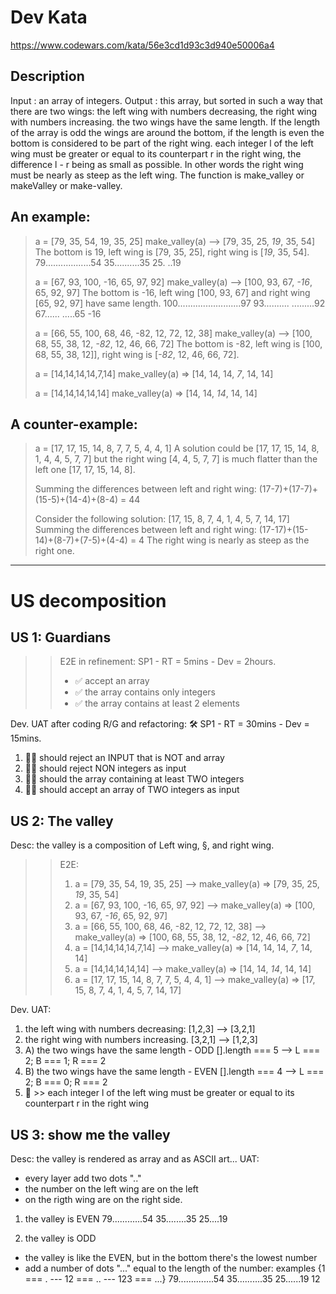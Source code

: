 # Dev Kata
https://www.codewars.com/kata/56e3cd1d93c3d940e50006a4

## Description
Input : an array of integers.
Output : this array, but sorted in such a way that there are two wings:
the left wing with numbers decreasing,
the right wing with numbers increasing.
the two wings have the same length. If the length of the array is odd the wings are around the bottom, if the length is even the bottom is considered to be part of the right wing.
each integer l of the left wing must be greater or equal to its counterpart r in the right wing, the difference l - r being as small as possible. In other words the right wing must be nearly as steep as the left wing.
The function is make_valley or makeValley or make-valley.

## An example:
> a = [79, 35, 54, 19, 35, 25]
> make_valley(a) --> [79, 35, 25, *19*, 35, 54]
> The bottom is 19, left wing is [79, 35, 25], right wing is [*19*, 35, 54].
> 79..................54
>     35..........35
>         25. 
>           ..19
> 
> a = [67, 93, 100, -16, 65, 97, 92]
> make_valley(a) --> [100, 93, 67, *-16*, 65, 92, 97]
> The bottom is -16, left wing [100, 93, 67] and right wing [65, 92, 97] have same length.
> 100.........................97
>     93..........
>                .........92
>         67......
>                .....65
>             -16     
> 
> a = [66, 55, 100, 68, 46, -82, 12, 72, 12, 38]
> make_valley(a) --> [100, 68, 55, 38, 12, *-82*, 12, 46, 66, 72]
> The bottom is -82, left wing is [100, 68, 55, 38, 12]], right wing is [*-82*, 12, 46, 66, 72].
> 
> a = [14,14,14,14,7,14]
> make_valley(a) => [14, 14, 14, *7*, 14, 14]
> 
> a = [14,14,14,14,14]
> make_valley(a) => [14, 14, *14*, 14, 14]

## A counter-example:

> a = [17, 17, 15, 14, 8, 7, 7, 5, 4, 4, 1]
> A solution could be [17, 17, 15, 14, 8, 1, 4, 4, 5, 7, 7]
> but the right wing [4, 4, 5, 7, 7] is much flatter than the left one 
> [17, 17, 15, 14, 8].
> 
> Summing the differences between left and right wing:
> (17-7)+(17-7)+(15-5)+(14-4)+(8-4) = 44
> 
> Consider the following solution:
> [17, 15, 8, 7, 4, 1, 4, 5, 7, 14, 17]
> Summing the differences between left and right wing:
> (17-17)+(15-14)+(8-7)+(7-5)+(4-4) = 4
> The right wing is nearly as steep as the right one.


---
# US decomposition

## US 1: Guardians
>> E2E in refinement: SP1 - RT = 5mins - Dev = 2hours.
>> - ✅ accept an array
>> - ✅ the array contains only integers
>> - ✅ the array contains at least 2 elements

Dev. UAT after coding R/G and refactoring: 🛠 SP1 - RT = 30mins - Dev = 15mins.
1. 👍🏻 should reject an INPUT that is NOT and array
2. 👍🏻 should reject NON integers as input
3. 👍🏻 should the array containing at least TWO integers
4. 👍🏻 should accept an array of TWO integers as input

## US 2: The valley
Desc: the valley is a composition of Left wing, §, and right wing.
>> E2E: 
>> 1. a = [79, 35, 54, 19, 35, 25] --> make_valley(a) => [79, 35, 25, *19*, 35, 54]
>> 2. a = [67, 93, 100, -16, 65, 97, 92] --> make_valley(a) => [100, 93, 67, *-16*, 65, 92, 97]
>> 3. a = [66, 55, 100, 68, 46, -82, 12, 72, 12, 38] --> make_valley(a) => [100, 68, 55, 38, 12, *-82*, 12, 46, 66, 72]
>> 4. a = [14,14,14,14,7,14] --> make_valley(a) => [14, 14, 14, *7*, 14, 14]
>> 5. a = [14,14,14,14,14] --> make_valley(a) => [14, 14, *14*, 14, 14]
>> 6. a = [17, 17, 15, 14, 8, 7, 7, 5, 4, 4, 1] --> make_valley(a) => [17, 15, 8, 7, 4, 1, 4, 5, 7, 14, 17]

Dev. UAT: 
1. the left wing with numbers decreasing: [1,2,3] --> [3,2,1]
2. the right wing with numbers increasing. [3,2,1] --> [1,2,3]
3. A) the two wings have the same length - ODD [].length === 5 --> L === 2; B === 1; R === 2
3. B) the two wings have the same length - EVEN [].length === 4 --> L === 2; B === 0; R === 2
4. 🤔 >> each integer l of the left wing must be greater or equal to its counterpart r in the right wing



## US 3: show me the valley
Desc: the valley is rendered as array and as ASCII art...
UAT:
- every layer add two dots ".."
- the number on the left wing are on the left
- on the rigth wing are on the right side.
1. the valley is EVEN
79............54
  35........35
    25....19

2. the valley is ODD
- the valley is like the EVEN, but in the bottom there's the lowest number 
- add a number of dots "..." equal to the length of the number: examples {1 === . --- 12 === .. --- 123 === ...}
79..............54
  35..........35
    25......19
        12